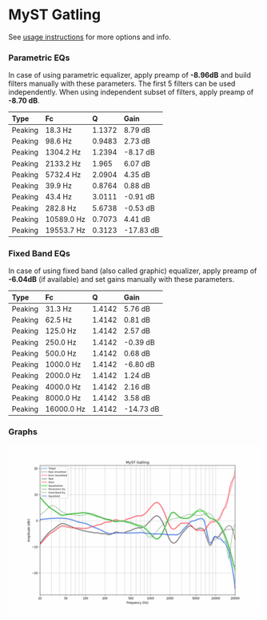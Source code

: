 # MyST Gatling
See [usage instructions](https://github.com/jaakkopasanen/AutoEq#usage) for more options and info.

### Parametric EQs
In case of using parametric equalizer, apply preamp of **-8.96dB** and build filters manually
with these parameters. The first 5 filters can be used independently.
When using independent subset of filters, apply preamp of **-8.70 dB**.

| Type    | Fc         |      Q | Gain      |
|:--------|:-----------|:-------|:----------|
| Peaking | 18.3 Hz    | 1.1372 | 8.79 dB   |
| Peaking | 98.6 Hz    | 0.9483 | 2.73 dB   |
| Peaking | 1304.2 Hz  | 1.2394 | -8.17 dB  |
| Peaking | 2133.2 Hz  | 1.965  | 6.07 dB   |
| Peaking | 5732.4 Hz  | 2.0904 | 4.35 dB   |
| Peaking | 39.9 Hz    | 0.8764 | 0.88 dB   |
| Peaking | 43.4 Hz    | 3.0111 | -0.91 dB  |
| Peaking | 282.8 Hz   | 5.6738 | -0.53 dB  |
| Peaking | 10589.0 Hz | 0.7073 | 4.41 dB   |
| Peaking | 19553.7 Hz | 0.3123 | -17.83 dB |

### Fixed Band EQs
In case of using fixed band (also called graphic) equalizer, apply preamp of **-6.04dB**
(if available) and set gains manually with these parameters.

| Type    | Fc         |      Q | Gain      |
|:--------|:-----------|:-------|:----------|
| Peaking | 31.3 Hz    | 1.4142 | 5.76 dB   |
| Peaking | 62.5 Hz    | 1.4142 | 0.81 dB   |
| Peaking | 125.0 Hz   | 1.4142 | 2.57 dB   |
| Peaking | 250.0 Hz   | 1.4142 | -0.39 dB  |
| Peaking | 500.0 Hz   | 1.4142 | 0.68 dB   |
| Peaking | 1000.0 Hz  | 1.4142 | -6.80 dB  |
| Peaking | 2000.0 Hz  | 1.4142 | 1.24 dB   |
| Peaking | 4000.0 Hz  | 1.4142 | 2.16 dB   |
| Peaking | 8000.0 Hz  | 1.4142 | 3.58 dB   |
| Peaking | 16000.0 Hz | 1.4142 | -14.73 dB |

### Graphs
![](./MyST%20Gatling.png)